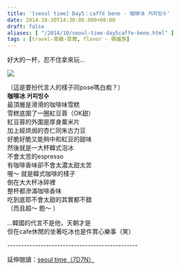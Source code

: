 ```yaml
---
title: '[seoul time] Day5：caffé bene - 咖啡冰 커피빙수'
date: 2014-10-30T14:30:00.000+08:00
draft: false
aliases: [ "/2014/10/seoul-time-day5caffe-bene.html" ]
tags : [travel-南韓-首爾, flavor - 螞蟻族]
---
```


好大的一杯，忍不住拿來玩...  

![](/images/seoul5d.jpg)

（這是要扮代言人的樣子同pose嗎白痴？）  
**咖啡冰 커피빙수**  
最頂層是滑滑的咖啡味雪糕  
雪糕底圍了一圈紅豆蓉（OK甜）  
紅豆蓉的外圍是厚身粟米片  
加上經烘焗的杏仁同朱古力豆  
好脆好脆又能夠中和紅豆的甜味  
然後就是一大杯韓式泡冰  
不會太苦的espresso  
有咖啡香味卻不會太濃太甜太苦  
喔～ 就是韓式咖啡的樣子  
倒在大大杯冰碎裡  
整杯都滲滿咖啡香味  
吃到底耶不會太甜的其實都不錯  
（而且超～ 飽～ ）  
  
...韓國的代言不是他，天朝才是  
但在cafe休閒的坐著吃冰也是件賞心樂事（笑）  
  
\-----------------------------------------------  
  
延伸閱讀：[seoul time（7D7N）](https://hidie.net/seoul7d7n/)
